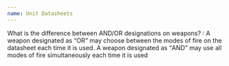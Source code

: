 ```yaml
---
name: Unit Datasheets
---
```

What is the difference between <span class="text-uppercase">AND</span>/<span class="text-uppercase">OR</span> designations on weapons?
: A weapon designated as <q><span class="text-uppercase">OR</span></q> may choose between the modes of fire on the datasheet each time it is used. A weapon designated as <q><span class="text-uppercase">AND</span></q> may use all modes of fire simultaneously each time it is used